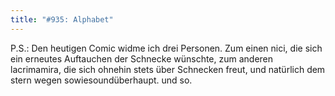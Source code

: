 ```yaml
---
title: "#935: Alphabet"
---
```


P.S.: 
Den heutigen Comic widme ich drei Personen. Zum einen nici, die sich ein erneutes Auftauchen der Schnecke wünschte, zum anderen lacrimamira, die sich ohnehin stets über Schnecken freut, und natürlich dem stern wegen sowiesoundüberhaupt.
und so.


